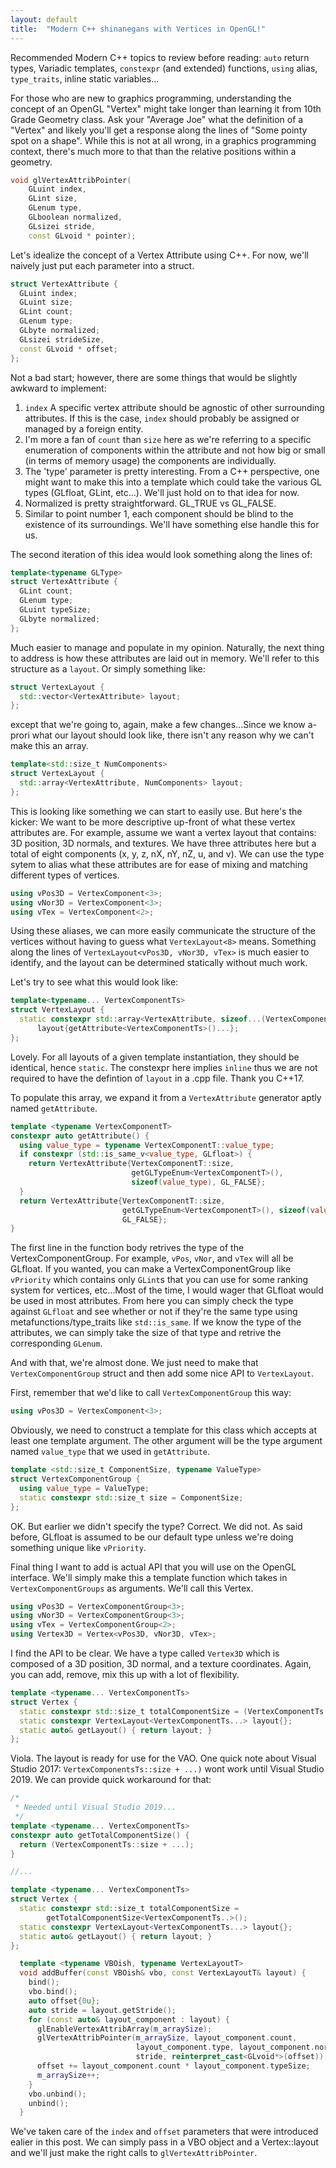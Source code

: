 ```yaml
---
layout: default
title:  "Modern C++ shinanegans with Vertices in OpenGL!"
---
```


Recommended Modern C++ topics to review before reading: `auto` return types, Variadic templates, `constexpr` (and extended) functions, `using` alias, `type_traits`, inline static variables...

For those who are new to graphics programming, understanding the concept of an OpenGL "Vertex" might take longer than learning it from 10th Grade Geometry class. Ask your "Average Joe" what the definition of a "Vertex" and likely you'll get a response along the lines of "Some pointy spot on a shape". While this is not at all wrong, in a graphics programming context, there's much more to that than the relative positions within a geometry.

```cpp
void glVertexAttribPointer(
    GLuint index,
	GLint size,
	GLenum type,
	GLboolean normalized,
	GLsizei stride,
	const GLvoid * pointer);
```

Let's idealize the concept of a Vertex Attribute using C++. For now, we'll naively just put each parameter into a struct.

```cpp
struct VertexAttribute {
  GLuint index;
  GLuint size;
  GLint count;
  GLenum type;
  GLbyte normalized;
  GLsizei strideSize,
  const GLvoid * offset;
};
```
Not a bad start; however, there are some things that would be slightly awkward to implement:
1. `index` A specific vertex attribute should be agnostic of other surrounding attributes. If this is the case, `index` should probably be assigned or managed by a foreign entity.
2. I'm more a fan of `count` than `size` here as we're referring to a specific enumeration of components within the attribute and not how big or small (in terms of memory usage) the components are individually.
3. The 'type' parameter is pretty interesting. From a C++ perspective, one might want to make this into a template which could take the various GL types (GLfloat, GLint, etc...). We'll just hold on to that idea for now.
4. Normalized is pretty straightforward. GL_TRUE vs GL_FALSE.
5. Similar to point number 1, each component should be blind to the existence of its surroundings. We'll have something else handle this for us.

The second iteration of this idea would look something along the lines of:


```cpp
template<typename GLType>
struct VertexAttribute {
  GLint count;
  GLenum type;
  GLuint typeSize;
  GLbyte normalized;
};
```

Much easier to manage and populate in my opinion. Naturally, the next thing to address is how these attributes are laid out in memory. We'll refer to this structure as a `layout`. Or simply something like:

```cpp
struct VertexLayout {
  std::vector<VertexAttribute> layout;
};
```

except that we're going to, again, make a few changes...Since we know a-prori what our layout should look like, there isn't any reason why we can't make this an array.

```cpp
template<std::size_t NumComponents>
struct VertexLayout {
  std::array<VertexAttribute, NumComponents> layout;
};
```

This is looking like something we can start to easily use. But here's the kicker: We want to be more descriptive up-front of what these vertex attributes are. For example, assume we want a vertex layout that contains: 3D position, 3D normals, and textures. We have three attributes here but a total of eight components (x, y, z, nX, nY, nZ, u, and v). We can use the type sytem to alias what these attributes are for ease of mixing and matching different types of vertices.

```cpp
using vPos3D = VertexComponent<3>;
using vNor3D = VertexComponent<3>;
using vTex = VertexComponent<2>;
```

Using these aliases, we can more easily communicate the structure of the vertices without having to guess what `VertexLayout<8>` means. Something along the lines of `VertexLayout<vPos3D, vNor3D, vTex>` is much easier to identify, and the layout can be determined statically without much work.

Let's try to see what this would look like:

```cpp
template<typename... VertexComponentTs>
struct VertexLayout {
  static constexpr std::array<VertexAttribute, sizeof...(VertexComponentTs)>
      layout{getAttribute<VertexComponentTs>()...};
};
```
Lovely. For all layouts of a given template instantiation, they should be identical, hence `static`. The constexpr here implies `inline` thus we are not required to have the defintion of `layout` in a .cpp file. Thank you C++17.

To populate this array, we expand it from a `VertexAttribute` generator aptly named `getAttribute`.

```cpp
template <typename VertexComponentT>
constexpr auto getAttribute() {
  using value_type = typename VertexComponentT::value_type;
  if constexpr (std::is_same_v<value_type, GLfloat>) {
    return VertexAttribute{VertexComponentT::size,
                           getGLTypeEnum<VertexComponentT>(),
                           sizeof(value_type), GL_FALSE};
  }
  return VertexAttribute{VertexComponentT::size,
                         getGLTypeEnum<VertexComponentT>(), sizeof(value_type),
                         GL_FALSE};
}
```


The first line in the function body retrives the type of the VertexComponentGroup. For example, `vPos`, `vNor`, and `vTex` will all be GLfloat. If you wanted, you can make a VertexComponentGroup like `vPriority` which contains only `GLint`s that you can use for some ranking system for vertices, etc...Most of the time, I would wager that GLfloat would be used in most attributes. From here you can simply check the type against `GLfloat` and see whether or not if they're the same type using metafunctions/type_traits like `std::is_same`. If we know the type of the attributes, we can simply take the size of that type and retrive the corresponding `GLenum`.


And with that, we're almost done. We just need to make that `VertexComponentGroup` struct and then add some nice API to `VertexLayout`.

First, remember that we'd like to call `VertexComponentGroup` this way:

```cpp
using vPos3D = VertexComponent<3>;
```

Obviously, we need to construct a template for this class which accepts at least one template argument. The other argument will be the type argument named `value_type` that we used in `getAttribute`.

```cpp
template <std::size_t ComponentSize, typename ValueType>
struct VertexComponentGroup {
  using value_type = ValueType;
  static constexpr std::size_t size = ComponentSize;
};
```

OK. But earlier we didn't specify the type? Correct. We did not. As said before, GLfloat is assumed to be our default type unless we're doing something unique like `vPriority`.

Final thing I want to add is actual API that you will use on the OpenGL interface. We'll simply make this a template function which takes in `VertexComponentGroups` as arguments. We'll call this Vertex.

```cpp
using vPos3D = VertexComponentGroup<3>;
using vNor3D = VertexComponentGroup<3>;
using vTex = VertexComponentGroup<2>;
using Vertex3D = Vertex<vPos3D, vNor3D, vTex>;
```

I find the API to be clear. We have a type called `Vertex3D` which is composed of a 3D position, 3D normal, and a texture coordinates. Again, you can add, remove, mix this up with a lot of flexibility.

```cpp
template <typename... VertexComponentTs>
struct Vertex {
  static constexpr std::size_t totalComponentSize = (VertexComponentTs::size + ...);
  static constexpr VertexLayout<VertexComponentTs...> layout{};
  static auto& getLayout() { return layout; }
};
```
Viola. The layout is ready for use for the VAO. One quick note about Visual Studio 2017: `VertexComponentsTs::size + ...)` wont work until Visual Studio 2019. We can provide quick workaround for that:

```cpp
/*
 * Needed until Visual Studio 2019...
 */
template <typename... VertexComponentTs>
constexpr auto getTotalComponentSize() {
  return (VertexComponentTs::size + ...);
}

//...

template <typename... VertexComponentTs>
struct Vertex {
  static constexpr std::size_t totalComponentSize = 
  		getTotalComponentSize<VertexComponentTs..>();
  static constexpr VertexLayout<VertexComponentTs...> layout{};
  static auto& getLayout() { return layout; }
};
```


```cpp
  template <typename VBOish, typename VertexLayoutT>
  void addBuffer(const VBOish& vbo, const VertexLayoutT& layout) {
    bind();
    vbo.bind();
    auto offset{0u};
    auto stride = layout.getStride();
    for (const auto& layout_component : layout) {
      glEnableVertexAttribArray(m_arraySize);
      glVertexAttribPointer(m_arraySize, layout_component.count,
                            layout_component.type, layout_component.normalized,
                            stride, reinterpret_cast<GLvoid*>(offset));
      offset += layout_component.count * layout_component.typeSize;
      m_arraySize++;
    }
    vbo.unbind();
    unbind();
  }
```
We've taken care of the `index` and `offset` parameters that were introduced ealier in this post. We can simply pass in a VBO object and a Vertex::layout and we'll just make the right calls to `glVertexAttribPointer`.


